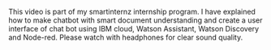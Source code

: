 This video is part of my smartinternz internship program. I have explained how to make chatbot with smart document understanding and create a user interface of chat bot using IBM cloud, Watson Assistant, Watson Discovery and Node-red.
Please watch with headphones for clear sound quality.
